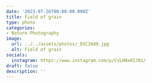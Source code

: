 ```yaml
---
date: '2023-07-26T00:00:00.000Z'
title: Field of grain
type: photo
categories:
- Nature Photography
image:
  url: ../../assets/photos/_DSC2680.jpg
  alt: Field of grain
socials:
  instagram: https://www.instagram.com/p/CvLH8a0IJQ1/
draft: false
description: ''
---
```

